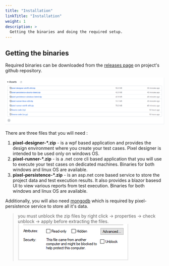 ```yaml
---
title: "Installation"
linkTitle: "Installation"
weight: 1
description: >
  Getting the binaries and doing the required setup.
---
```


## Getting the binaries

Required binaries can be downloaded from the [releases page](https://github.com/Nfactor26/pixel-automation/releases) on project's github repository.

![](assets.PNG)

There are three files that you will need :
1. **pixel-designer-*.zip** - is a wpf based application and provides the design environment where you create your test cases. Pixel designer is intended to be used only on windows OS.
2. **pixel-runner-*.zip** - is a .net core cli based application that you will use to execute your test cases on dedicated machines. Binaries for both windows and linux OS are available.
3. **pixel-persistence-*.zip** - is an asp.net core based service to store the project data and test execution results. It also provides a blazor basesd UI to view various reports from test execution. Binaries for both windows and linux OS are available.

Additionally, you will also need [mongodb](https://www.mongodb.com/try/download/community) which is required by pixel-persistence service to store all it's data.



> you must unblock the zip files by right click -> properties -> check unblock -> apply before extracting the files.
![](unblock.PNG)

